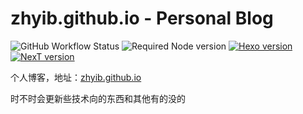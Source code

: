 # zhyib.github.io - Personal Blog

![GitHub Workflow Status](https://img.shields.io/github/actions/workflow/status/zhyib/zhyib.github.io/Pages)
![Required Node version](https://img.shields.io/node/v/hexo)
[![Hexo version](https://img.shields.io/badge/Hexo-5.0.0-blue?&logo=Hexo)](https://github.com/hexojs/hexo)
[![NexT version](https://img.shields.io/badge/NexT-8.1.0-blue?&logo=next)](https://github.com/theme-next/hexo-theme-next)

个人博客，地址：[zhyib.github.io](https://zhyib.github.io)

时不时会更新些技术向的东西和其他有的没的
